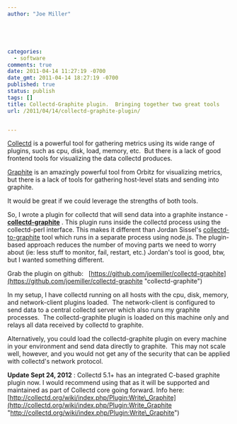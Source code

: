 ```yaml
---
author: "Joe Miller"





categories:
  - software
comments: true
date: 2011-04-14 11:27:19 -0700
date_gmt: 2011-04-14 18:27:19 -0700
published: true
status: publish
tags: []
title: Collectd-Graphite plugin.  Bringing together two great tools
url: /2011/04/14/collectd-graphite-plugin/


---
```


[Collectd](http://collectd.org/ "collectd.org") is a powerful tool for gathering metrics using its wide range of plugins, such as cpu, disk, load, memory, etc.  But there is a lack of good frontend tools for visualizing the data collectd produces.

[Graphite](http://graphite.wikidot.com/ "graphite") is an amazingly powerful tool from Orbitz for visualizing metrics, but there is a lack of tools for gathering host-level stats and sending into graphite.

It would be great if we could leverage the strengths of both tools.

<!--more-->

So, I wrote a plugin for collectd that will send data into a graphite instance - **[collectd-graphite](https://github.com/joemiller/collectd-graphite "collectd-graphite")** . This plugin runs inside the collectd process using the collectd-perl interface. This makes it different than Jordan Sissel's [collectd-to-graphite](https://github.com/loggly/collectd-to-graphite) tool which runs in a separate process using node.js. The plugin-based approach reduces the number of moving parts we need to worry about (ie: less stuff to monitor, fail, restart, etc.) Jordan's tool is good, btw, but I wanted something different.

Grab the plugin on github:   [https://github.com/joemiller/collectd-graphite](https://github.com/joemiller/collectd-graphite "collectd-graphite")

In my setup, I have collectd running on all hosts with the cpu, disk, memory, and network-client plugins loaded.  The network-client is configured to send data to a central collectd server which also runs my graphite processes.  The collectd-graphite plugin is loaded on this machine only and relays all data received by collectd to graphite.

Alternatively, you could load the collectd-graphite plugin on every machine in your environment and send data directly to graphite.  This may not scale well, however, and you would not get any of the security that can be applied with collectd's network protocol.

**Update Sept 24, 2012** : Collectd 5.1+ has an integrated C-based graphite plugin now. I would recommend using that as it will be supported and maintained as part of Collectd core going forward. Info here: [http://collectd.org/wiki/index.php/Plugin:Write\_Graphite](http://collectd.org/wiki/index.php/Plugin:Write_Graphite "http://collectd.org/wiki/index.php/Plugin:Write\_Graphite")
